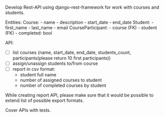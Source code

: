 Develop Rest-API using django-rest-framework for work with courses and students.

Entities:
  Course:
    - name
    - description
    - start_date
    - end_date
  Student:
    - first_name
    - last_name
    - email
  CourseParticipant:
    - course (FK)
    - student (FK)
    - completed: bool

API:
  - [ ] list courses (name, start_date, end_date, students_count, participants(please return 10 first participants))
  - [ ] assign/unassign students to/from course
  - [ ] report in csv format:
    - student full name
    - number of assigned courses to student
    - number of completed courses by student

While creating report API, please make sure that it would be possible to extend list of possible export formats. 

Cover APIs with tests.
